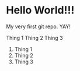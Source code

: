 # Hello World!!!

My very first git repo. YAY!

Thing 1
Thing 2
Thing 3

1. Thing 1
2. Thing 2
3. Thing 3
